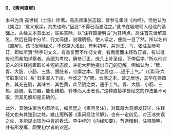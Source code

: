 #### 6．《素问直解》

本书为清·高世栻（士宗）所著。高氏师事张志聪，曾参与集注《内经》，但他认为《集注》“意义艰深，其失也晦。”因此“不得已而更注之。”此书在吸取前人经验的基础上，从经文本意出发，联系实际，以“注释直捷明白”为其特点。高注首先诠解篇名，然后在篇中分节，行文简捷，说理明畅，使人读之，便能一目了然，所以名曰《直解》。该书发明经义，不仅深入浅出，有利初学，并对王、马、张注互参考订，即如所渭“然字句文义，有重复而不作衍文者，有倒置而未经改正者，有以讹传讹而弗加详察者。余细为考校，确参订正，庶几上补圣经，下俾后学。”所以他对前人的注释抱着取长补短的态度，并能大胆地提出自己的见解。例如认为：“脾、胃、大肠、小肠、三焦、膀胱者，仓廪之本，营之居也……通于土气。”（《素问·六节脏象论》）系“旧本混入下段，今改之”为“脾，仓廪之本，营之居也，其华在唇四白，其充在肌，其味甘、其色黄，此至阴之类，通于土气。胃、大肠、小肠、三焦、膀胱、名曰器，能化糟粕，转味而入出者也。”这种直接移易经文的作法虽不可取，但其见解却是正确的。

此外，其他注家也均有所长，如吴崑之《素问吴注》，对篇章大意阐发较详，注释经文也有其独到之处。姚止庵所著《素问经注节解》，也有一定创见，对王冰失误之处，多能提出较为中肯的看法。李中梓的《内经知要》，节选精到，注释简明，并有所发挥，颇受初学者的欢迎。

